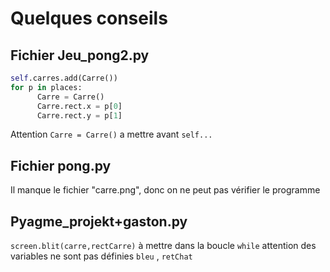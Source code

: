 # Quelques conseils

## Fichier Jeu_pong2.py

```python
self.carres.add(Carre())
for p in places:
      Carre = Carre()
      Carre.rect.x = p[0]
      Carre.rect.y = p[1]
```      

Attention `Carre = Carre()` a mettre avant `self...`

## Fichier pong.py

Il manque le fichier "carre.png", donc on ne peut pas vérifier le programme

## Pyagme_projekt+gaston.py

`screen.blit(carre,rectCarre)` à mettre dans la boucle `while`
attention des variables ne sont pas définies `bleu` , `retChat`

